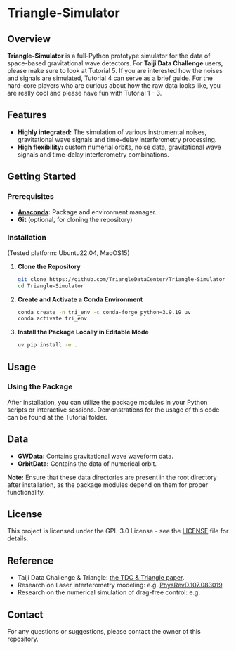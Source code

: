 
# Triangle-Simulator

## Overview

**Triangle-Simulator** is a full-Python prototype simulator for the data of space-based gravitational wave detectors.
For **Taiji Data Challenge** users, please make sure to look at Tutorial 5. 
If you are interested how the noises and signals are simulated, Tutorial 4 can serve as a brief guide. 
For the hard-core players who are curious about how the raw data looks like, you are really cool and please have fun with Tutorial 1 - 3.    

## Features

- **Highly integrated:** The simulation of various instrumental noises, gravitational wave signals and time-delay interferometry processing.
- **High flexibility:** custom numerial orbits, noise data, gravitational wave signals and time-delay interferometry combinations.

## Getting Started

### Prerequisites

- **[Anaconda](https://docs.anaconda.com/anaconda/install/):** Package and environment manager.
- **Git** (optional, for cloning the repository)

### Installation

(Tested platform: Ubuntu22.04, MacOS15)

1. **Clone the Repository**

   ```sh
   git clone https://github.com/TriangleDataCenter/Triangle-Simulator
   cd Triangle-Simulator
   ```

2. **Create and Activate a Conda Environment**

   ```sh
   conda create -n tri_env -c conda-forge python=3.9.19 uv
   conda activate tri_env
   ```

<!-- 3. **Install Required Packages**

   ```sh
   uv pip install .
   ```

   *Note: Triangle itself does not depend on PyCBC, and PyCBC is only used for demonstration purposes in the provided Jupyter notebooks.* -->

3. **Install the Package Locally in Editable Mode**

   ```sh
   uv pip install -e .
   ```

## Usage

### Using the Package

After installation, you can utilize the package modules in your Python scripts or interactive sessions. Demonstrations for the usage of this code can be found at the Tutorial folder.

## Data

- **GWData:** Contains gravitational wave waveform data.
- **OrbitData:** Contains the data of numerical orbit.

**Note:** Ensure that these data directories are present in the root directory after installation, as the package modules depend on them for proper functionality.

## License

This project is licensed under the GPL-3.0 License - see the [LICENSE](LICENSE) file for details.

<!-- ## Acknowledgements -->

## Reference 

- Taiji Data Challenge \& Triangle: [the TDC \& Triangle paper](TBD).
- Research on Laser interferometry modeling: e.g. [PhysRevD.107.083019](https://journals.aps.org/prd/abstract/10.1103/PhysRevD.107.083019).
- Research on the numerical simulation of drag-free control: e.g. 


## Contact

For any questions or suggestions, please contact the owner of this repository.
